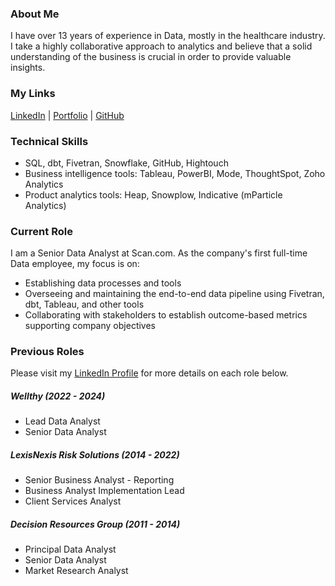 ### About Me
I have over 13 years of experience in Data, mostly in the healthcare industry. I take a highly collaborative approach to analytics and believe that a solid understanding of the business is crucial in order to provide valuable insights.

### My Links
[LinkedIn](https://www.linkedin.com/in/katieshaffer/) | [Portfolio](https://mavenanalytics.io/profile/Katie-Shaffer/194618641) | [GitHub](https://github.com/katieshaffer?tab=repositories)

### Technical Skills
* SQL, dbt, Fivetran, Snowflake, GitHub, Hightouch
* Business intelligence tools: Tableau, PowerBI, Mode, ThoughtSpot, Zoho Analytics
* Product analytics tools: Heap, Snowplow, Indicative (mParticle Analytics)

### Current Role

I am a Senior Data Analyst at Scan.com. As the company's first full-time Data employee, my focus is on:
* Establishing data processes and tools
* Overseeing and maintaining the end-to-end data pipeline using Fivetran, dbt, Tableau, and other tools
* Collaborating with stakeholders to establish outcome-based metrics supporting company objectives

### Previous Roles
Please visit my [LinkedIn Profile](https://www.linkedin.com/in/katieshaffer/) for more details on each role below.

##### *Wellthy (2022 - 2024)*
* Lead Data Analyst
* Senior Data Analyst

##### *LexisNexis Risk Solutions (2014 - 2022)*
* Senior Business Analyst - Reporting
* Business Analyst Implementation Lead
* Client Services Analyst

##### *Decision Resources Group (2011 - 2014)*
* Principal Data Analyst
* Senior Data Analyst
* Market Research Analyst
